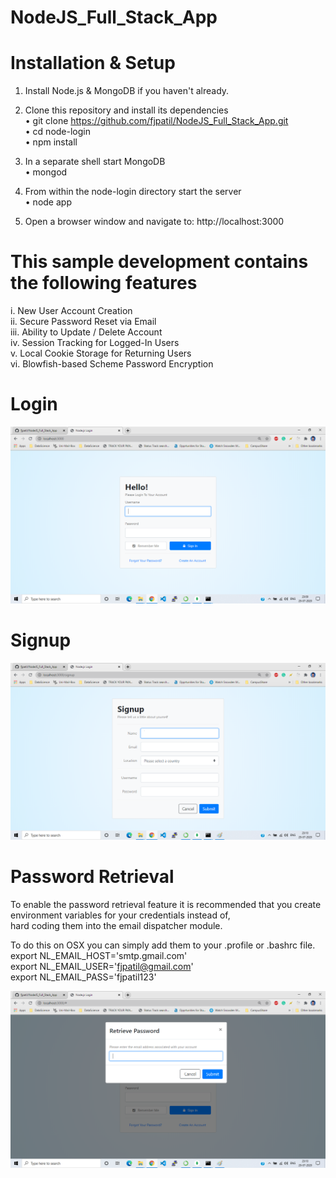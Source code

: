 # NodeJS_Full_Stack_App


# Installation & Setup

1. Install Node.js & MongoDB if you haven't already.

2. Clone this repository and install its dependencies  
•	git clone https://github.com/fjpatil/NodeJS_Full_Stack_App.git  
•	cd node-login  
•	npm install  

3. In a separate shell start MongoDB  
•	mongod

4. From within the node-login directory start the server  
•	node app

5. Open a browser window and navigate to: http://localhost:3000  

# This sample development contains the following features  
i.   New User Account Creation  
ii.  Secure Password Reset via Email  
iii. Ability to Update / Delete Account  
iv.  Session Tracking for Logged-In Users  
v.   Local Cookie Storage for Returning Users  
vi.  Blowfish-based Scheme Password Encryption  

# Login  
![](images/node-login.png)  

# Signup  
![](images/signup.png)  


# Password Retrieval  
To enable the password retrieval feature it is recommended that you create environment variables for your credentials instead of,  
hard coding them into the email dispatcher module.  

To do this on OSX you can simply add them to your .profile or .bashrc file.  
export NL_EMAIL_HOST='smtp.gmail.com'  
export NL_EMAIL_USER='fjpatil@gmail.com'  
export NL_EMAIL_PASS='fjpatil123'  

 ![](images/retrieve-password.jpg)
